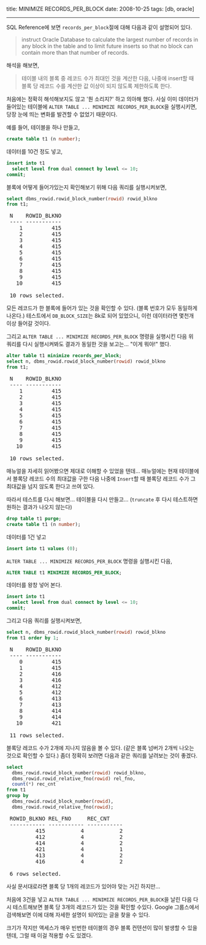 title: MINIMIZE RECORDS_PER_BLOCK
date: 2008-10-25
tags: [db, oracle]

---
SQL Reference에 보면 `records_per_block`절에 대해 다음과 같이 설명되어 있다.

> instruct Oracle Database to calculate the largest number of records in any block in the table and to limit future inserts so that no block can contain more than that number of records.
<!--more-->

해석을 해보면,

> 테이블 내의 블록 중 레코드 수가 최대인 것을 계산한 다음, 나중에 insert할 때 블록 당 레코드 수를 계산한 값 이상이 되지 않도록 제한하도록 한다.

처음에는 정확히 해석해보지도 않고 '뭔 소리지?' 하고 의아해 했다. 사실 이미 데이터가 들어있는 테이블에 `ALTER TABLE ... MINIMIZE RECORDS_PER_BLOCK`을 실행시키면, 당장 눈에 띄는 변화를 발견할 수 없었기 때문이다.

예를 들어, 테이블을 하나 만들고,

```sql
create table t1 (n number);
```

데이터를 10건 정도 넣고,

```sql
insert into t1
  select level from dual connect by level <= 10;
commit;
```

블록에 어떻게 들어가있는지 확인해보기 위해 다음 쿼리를 실행시켜보면,

```sql
select dbms_rowid.rowid_block_number(rowid) rowid_blkno
from t1;
```

<pre class="console">
 N    ROWID_BLKNO
 ---- -----------
    1         415
    2         415
    3         415
    4         415
    5         415
    6         415
    7         415
    8         415
    9         415
   10         415

 10 rows selected.
</pre>

모든 레코드가 한 블록에 들어가 있는 것을 확인할 수 있다. (블록 번호가 모두 동일하게 나온다.) 테스트에서 `DB_BLOCK_SIZE`는 8k로 되어 있었으니, 이런 데이터라면 몇천개 이상 들어갈 것이다.

그리고 `ALTER TABLE ... MINIMIZE RECORDS_PER_BLOCK` 명령을 실행시킨 다음 위 쿼리를 다시 실행시켜봐도 결과가 동일한 것을 보고는... "이게 뭐야!" 했다.

```sql
alter table t1 minimize records_per_block;
select n, dbms_rowid.rowid_block_number(rowid) rowid_blkno
from t1;
```

<pre class="console">
 N    ROWID_BLKNO
 ---- -----------
    1         415
    2         415
    3         415
    4         415
    5         415
    6         415
    7         415
    8         415
    9         415
   10         415

 10 rows selected.
</pre>

매뉴얼을 자세히 읽어봤으면 제대로 이해할 수 있었을 텐데...
매뉴얼에는 현재 테이블에서 블록당 레코드 수의 최대값을 구한 다음 나중에 `Insert`할 때 블록당 레코드 수가 그 최대값을 넘지 않도록 한다고 쓰여 있다.

따라서 테스트를 다시 해보면... 테이블을 다시 만들고... (`truncate` 후 다시 테스트하면 원하는 결과가 나오지 않는다)

```sql
drop table t1 purge;
create table t1 (n number);
```

데이터를 1건 넣고

```sql
insert into t1 values (0);
```

`ALTER TABLE ... MINIMIZE RECORDS_PER_BLOCK` 명령을 실행시킨 다음,

```sql
ALTER TABLE t1 MINIMIZE RECORDS_PER_BLOCK;
```

데이터를 왕창 넣어 본다.

```sql
insert into t1
  select level from dual connect by level <= 10;
commit;
```

그리고 다음 쿼리를 실행시켜보면,

```sql
select n, dbms_rowid.rowid_block_number(rowid) rowid_blkno
from t1 order by 1;
```

<pre class="console">
 N    ROWID_BLKNO
 ---- -----------
    0         415
    1         415
    2         416
    3         416
    4         412
    5         412
    6         413
    7         413
    8         414
    9         414
   10         421

 11 rows selected.
</pre>

블록당 레코드 수가 2개에 지나지 않음을 볼 수 있다. (같은 블록 넘버가 2개씩 나오는 것으로 확인할 수 있다.) 좀더 정확히 보려면 다음과 같은 쿼리를 날려보는 것이 좋겠다.

```sql
select
  dbms_rowid.rowid_block_number(rowid) rowid_blkno,
  dbms_rowid.rowid_relative_fno(rowid) rel_fno,
  count(*) rec_cnt
from t1
group by
  dbms_rowid.rowid_block_number(rowid),
  dbms_rowid.rowid_relative_fno(rowid);
```

<pre class="console">
 ROWID_BLKNO REL_FNO     REC_CNT
 ----------- ----------- -----------
         415           4           2
         412           4           2
         414           4           2
         421           4           1
         413           4           2
         416           4           2

 6 rows selected.
</pre>

사실 문서대로라면 블록 당 1개의 레코드가 있어야 맞는 거긴 하지만...

처음에 3건을 넣고 `ALTER TABLE ... MINIMIZE RECORDS_PER_BLOCK`을 날린 다음 다시 테스트해보면 블록 당 3개의 레코드가 있는 것을 확인할 수있다. Google 그룹스에서 검색해보면 이에 대해 자세한 설명이 되어있는 글을 찾을 수 있다.

크기가 작지만 액세스가 매우 빈번한 테이블의 경우 블록 컨텐션이 많이 발생할 수 있을텐데, 그럴 때 이걸 적용할 수도 있겠다.

